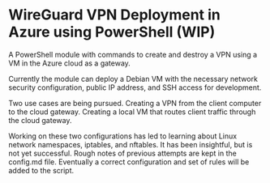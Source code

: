 # WireGuard VPN Deployment in Azure using PowerShell (WIP)

A PowerShell module with commands to create and destroy a VPN using a VM in the Azure cloud as a gateway.

Currently the module can deploy a Debian VM with the necessary network security configuration, public IP address, and SSH access for development.

Two use cases are being pursued. Creating a VPN from the client computer to the cloud gateway. Creating a local VM that routes client traffic through the cloud gateway.

Working on these two configurations has led to learning about Linux network namespaces, iptables, and nftables. It has been insightful, but is not yet successful. Rough notes of previous attempts are kept in the config.md file. Eventually a correct configuration and set of rules will be added to the script.
